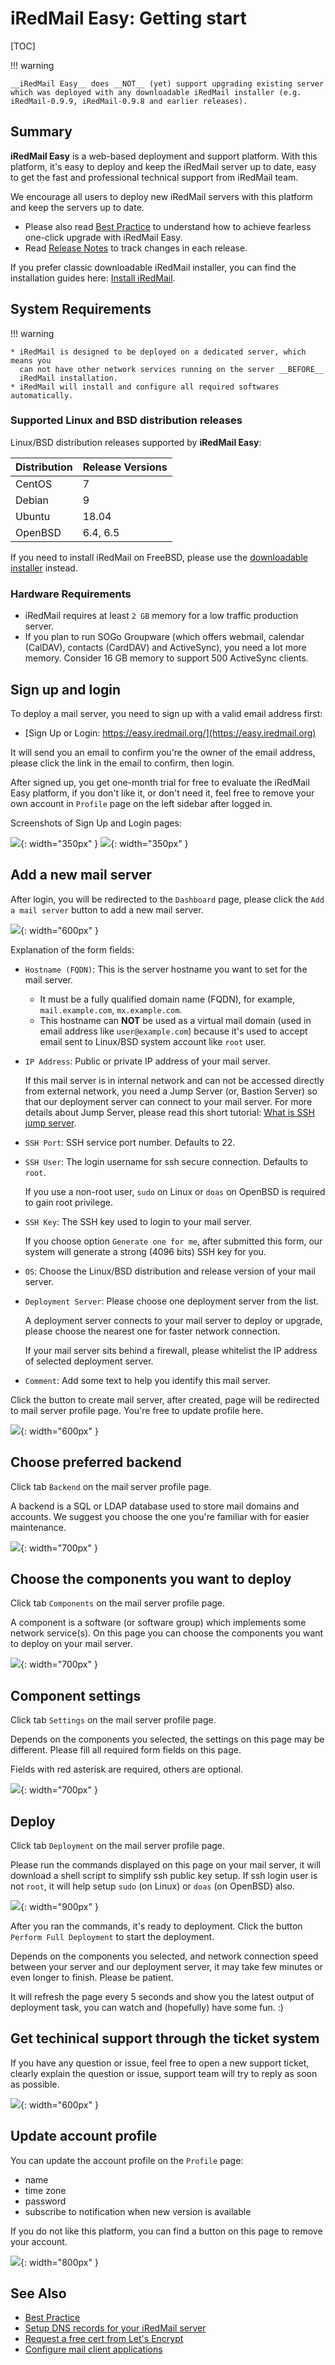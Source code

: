 # iRedMail Easy: Getting start

[TOC]

!!! warning

    __iRedMail Easy__ does __NOT__ (yet) support upgrading existing server
    which was deployed with any downloadable iRedMail installer (e.g.
    iRedMail-0.9.9, iRedMail-0.9.8 and earlier releases).

## Summary

__iRedMail Easy__ is a web-based deployment and support platform.  With this
platform, it's easy to deploy and keep the iRedMail server up to date, easy to
get the fast and professional technical support from iRedMail team.

We encourage all users to deploy new iRedMail servers with this platform and
keep the servers up to date.

* Please also read [Best Practice](./iredmail-easy.best.practice.html) to
  understand how to achieve fearless one-click upgrade with iRedMail Easy.
* Read [Release Notes](./iredmail-easy.release.notes.html) to track changes in
  each release.

If you prefer classic downloadable iRedMail installer, you can find the
installation guides here: [Install iRedMail](./index.html#install).

## System Requirements

!!! warning

    * iRedMail is designed to be deployed on a dedicated server, which means you
      can not have other network services running on the server __BEFORE__
      iRedMail installation.
    * iRedMail will install and configure all required softwares automatically.

### Supported Linux and BSD distribution releases

Linux/BSD distribution releases supported by __iRedMail Easy__:

Distribution | Release Versions
--- |---
CentOS | 7
Debian | 9
Ubuntu | 18.04
OpenBSD | 6.4, 6.5

If you need to install iRedMail on FreeBSD, please use the [downloadable
installer](https://www.iredmail.org/download.html) instead.

### Hardware Requirements

* iRedMail requires at least `2 GB` memory for a low traffic production server.
* If you plan to run SOGo Groupware (which offers webmail, calendar (CalDAV),
  contacts (CardDAV) and ActiveSync), you need a lot more memory. Consider 16
  GB memory to support 500 ActiveSync clients.

## Sign up and login

To deploy a mail server, you need to sign up with a valid email
address first:

* [Sign Up or Login: https://easy.iredmail.org/](https://easy.iredmail.org)

It will send you an email to confirm you're the owner of the email address,
please click the link in the email to confirm, then login.

After signed up, you get one-month trial for free to evaluate the iRedMail Easy
platform, if you don't like it, or don't need it, feel free to remove your own
account in `Profile` page on the left sidebar after logged in.

Screenshots of Sign Up and Login pages:

![](./images/iredmail-easy/installation/signup.png){: width="350px" }
![](./images/iredmail-easy/installation/login.png){: width="350px" }

## Add a new mail server

After login, you will be redirected to the `Dashboard` page, please click the
`Add a mail server` button to add a new mail server.

![](./images/iredmail-easy/installation/add_mailserver.png){: width="600px" }

Explanation of the form fields:

* `Hostname (FQDN)`: This is the server hostname you want to set for the mail server.

    * It must be a fully qualified domain name (FQDN), for example,
      `mail.example.com`, `mx.example.com`.
    * This hostname can __NOT__ be used as a virtual mail domain (used in email
      address like `user@example.com`) because it's used to accept email sent
      to Linux/BSD system account like `root` user.

* `IP Address`: Public or private IP address of your mail server.

    If this mail server is in internal network and can not be accessed directly
    from external network, you need a Jump Server (or, Bastion Server) so that
    our deployment server can connect to your mail server. For more details
    about Jump Server, please read this short tutorial: [What is SSH jump
    server](./iredmail-easy.what.is.ssh.jump.server.html).

* `SSH Port`: SSH service port number. Defaults to 22.
* `SSH User`: The login username for ssh secure connection. Defaults to `root`.

    If you use a non-root user, `sudo` on Linux or `doas` on OpenBSD is
    required to gain root privilege.

* `SSH Key`: The SSH key used to login to your mail server.

    If you choose option `Generate one for me`, after submitted this form,
    our system will generate a strong (4096 bits) SSH key for you.

* `OS`: Choose the Linux/BSD distribution and release version of your mail
  server.
* `Deployment Server`: Please choose one deployment server from the list.

    A deployment server connects to your mail server to deploy or upgrade,
    please choose the nearest one for faster network connection.

    If your mail server sits behind a firewall, please whitelist the IP address
    of selected deployment server.

* `Comment`: Add some text to help you identify this mail server.

Click the button to create mail server, after created, page will be redirected
to mail server profile page.  You're free to update profile here.

![](./images/iredmail-easy/installation/added_mailserver.png){: width="600px" }

## Choose preferred backend

Click tab `Backend` on the mail server profile page.

A backend is a SQL or LDAP database used to store mail domains and
accounts. We suggest you choose the one you're familiar with for easier
maintenance.

![](./images/iredmail-easy/installation/backends.png){: width="700px" }

## Choose the components you want to deploy

Click tab `Components` on the mail server profile page.

A component is a software (or software group) which implements some network
service(s). On this page you can choose the components you want to deploy on
your mail server.

![](./images/iredmail-easy/installation/components.png){: width="700px" }

## Component settings

Click tab `Settings` on the mail server profile page.

Depends on the components you selected, the settings on this page may be
different. Please fill all required form fields on this page.

Fields with red asterisk are required, others are optional.

![](./images/iredmail-easy/installation/settings.png){: width="700px" }

## Deploy

Click tab `Deployment` on the mail server profile page.

Please run the commands displayed on this page on your mail server, it will
download a shell script to simplify ssh public key setup. If ssh login user is
not `root`, it will help setup `sudo` (on Linux) or `doas` (on OpenBSD) also.

![](./images/iredmail-easy/installation/deployment.png){: width="900px" }

After you ran the commands, it's ready to deployment. Click the button `Perform Full Deployment` to start the deployment.

Depends on the components you selected, and network connection speed between
your server and our deployment server, it may take few minutes or even longer
to finish. Please be patient.

It will refresh the page every 5 seconds and show you the latest output of
deployment task, you can watch and (hopefully) have some fun. :)

## Get techinical support through the ticket system

If you have any question or issue, feel free to open a new support ticket,
clearly explain the question or issue, support team will try to reply as soon
as possible.

![](./images/iredmail-easy/installation/support.png){: width="600px" }

## Update account profile

You can update the account profile on the `Profile` page:

- name
- time zone
- password
- subscribe to notification when new version is available

If you do not like this platform, you can find a button on this page to remove
your account.

![](./images/iredmail-easy/installation/account_profile.png){: width="800px" }

## See Also

* [Best Practice](./iredmail-easy.best.practice.html)
* [Setup DNS records for your iRedMail server](./setup.dns.html)
* [Request a free cert from Let's Encrypt](./letsencrypt.html)
* [Configure mail client applications](./index.html#mua)

